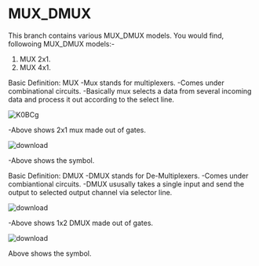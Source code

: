 # MUX_DMUX
This branch contains various MUX_DMUX models.
You would find, followoing MUX_DMUX models:-
  1. MUX 2x1.
  2. MUX 4x1.

Basic Definition: MUX
  -Mux stands for multiplexers.
  -Comes under combinational circuits.
  -Basically mux selects a data from several incoming data and process it out according to the select line. 
  
   ![K0BCg](https://user-images.githubusercontent.com/84280392/180951666-708032a3-4915-4393-b6e2-7f02530694ab.png)
  
          
  -Above shows 2x1 mux made out of gates.
  
  ![download](https://user-images.githubusercontent.com/84280392/180952367-b8d049ef-1b95-4231-a7cd-c307f07902be.png)
  
                                                                                                
  -Above shows the symbol.
   
Basic Definition: DMUX
  -DMUX stands for De-Multiplexers.
  -Comes under combiantional circuits.
  -DMUX ususally takes a single input and send the output to selected output channel via selector line.
  
  ![download](https://user-images.githubusercontent.com/84280392/180953394-a8f95e1c-fca6-4bfe-b805-1d6fc21f3c21.png)
  
  -Above shows 1x2 DMUX made out of gates.
  
  ![download](https://user-images.githubusercontent.com/84280392/180953553-11ca4c66-52f8-498d-8029-1eb4e4a83651.png)

  Above shows the symbol.
